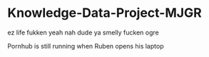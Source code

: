 # Knowledge-Data-Project-MJGR
ez life
fukken yeah nah dude ya smelly fucken ogre

Pornhub is still running when Ruben opens his laptop
